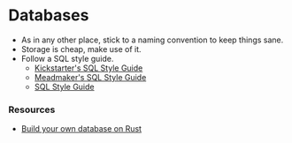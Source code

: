 # Databases

- As in any other place, stick to a naming convention to keep things sane.
- Storage is cheap, make use of it.
- Follow a SQL style guide.
  - [Kickstarter's SQL Style Guide](https://gist.github.com/fredbenenson/7bb92718e19138c20591)
  - [Meadmaker's SQL Style Guide](https://github.com/meadmaker/sql-style-guide)
  - [SQL Style Guide](https://www.sqlstyle.guide/)

### Resources
- [Build your own database on Rust](https://github.com/adambcomer/database-engine)
